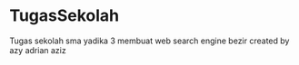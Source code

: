 # TugasSekolah
Tugas sekolah sma yadika 3 membuat web search engine bezir created by azy adrian aziz


